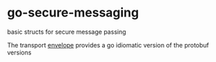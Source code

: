# go-secure-messaging
basic structs for secure message passing

The transport [envelope](pkg/transport/envelope.go) provides a go idiomatic version of the protobuf versions
